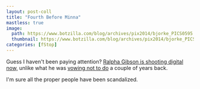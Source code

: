 ```yaml
---
layout: post-coll
title: "Fourth Before Minna"
mastless: true
image:
  path: https://www.botzilla.com/blog/archives/pix2014/bjorke_PICS0595.jpg
  thumbnail: https://www.botzilla.com/blog/archives/pix2014/bjorke_PICS0595.jpg
categories: [fStop]
---
```


<!--more-->
<p>Guess I haven't been paying attention? <a href="http://ibarionex.net/thecandidframe/2014/10/4/the-candid-frame-252-ralph-gibson">Ralpha Gibson is shooting digital now,</a> unlike what he was <a href="/blog/archives/000175.html">vowing not to do</a> a couple of years back.</p>

<p>I'm sure all the proper people have been scandalized.</p>
